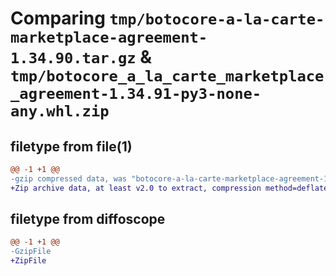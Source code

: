 # Comparing `tmp/botocore-a-la-carte-marketplace-agreement-1.34.90.tar.gz` & `tmp/botocore_a_la_carte_marketplace_agreement-1.34.91-py3-none-any.whl.zip`

## filetype from file(1)

```diff
@@ -1 +1 @@
-gzip compressed data, was "botocore-a-la-carte-marketplace-agreement-1.34.90.tar", last modified: Wed Apr 24 01:02:15 2024, max compression
+Zip archive data, at least v2.0 to extract, compression method=deflate
```

## filetype from diffoscope

```diff
@@ -1 +1 @@
-GzipFile
+ZipFile
```


